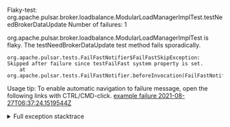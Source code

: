         
Flaky-test: org.apache.pulsar.broker.loadbalance.ModularLoadManagerImplTest.testNeedBrokerDataUpdate
Number of failures: 1

org.apache.pulsar.broker.loadbalance.ModularLoadManagerImplTest is flaky. The testNeedBrokerDataUpdate test method fails sporadically.

```
org.apache.pulsar.tests.FailFastNotifier$FailFastSkipException: Skipped after failure since testFailFast system property is set.
	at org.apache.pulsar.tests.FailFastNotifier.beforeInvocation(FailFastNotifier.java:88)

```

Usage tip: To enable automatic navigation to failure message, open the following links with CTRL/CMD-click.
[example failure 2021-08-27T06:37:24.1519544Z](https://github.com/apache/pulsar/runs/3440411059?check_suite_focus=true#step:9:471)


<details>
<summary>Full exception stacktrace</summary>
<code><pre>
org.apache.pulsar.tests.FailFastNotifier$FailFastSkipException: Skipped after failure since testFailFast system property is set.
	at org.apache.pulsar.tests.FailFastNotifier.beforeInvocation(FailFastNotifier.java:88)

</pre></code>
</details>

